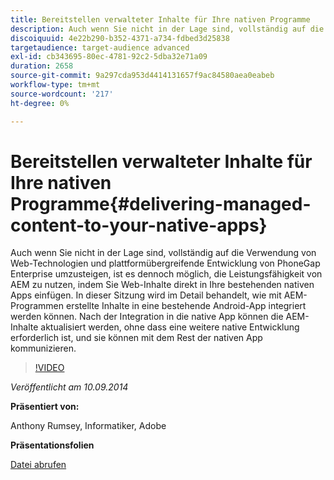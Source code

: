 ```yaml
---
title: Bereitstellen verwalteter Inhalte für Ihre nativen Programme
description: Auch wenn Sie nicht in der Lage sind, vollständig auf die Verwendung von Web-Technologien und plattformübergreifende Entwicklung von PhoneGap Enterprise umzusteigen, ist es dennoch möglich, die Leistungsfähigkeit von AEM zu nutzen, indem Sie Web-Inhalte direkt in Ihre bestehenden nativen Apps einfügen. In dieser Sitzung wird im Detail behandelt, wie mit AEM-Programmen erstellte Inhalte in eine bestehende Android-App integriert werden können. Nach der Integration in die native App können die AEM-Inhalte aktualisiert werden, ohne dass eine weitere native Entwicklung erforderlich ist, und sie können mit dem Rest der nativen App kommunizieren.
discoiquuid: 4e22b290-b352-4371-a734-fdbed3d25838
targetaudience: target-audience advanced
exl-id: cb343695-80ec-4781-92c2-5dba32e71a09
duration: 2658
source-git-commit: 9a297cda953d4414131657f9ac84580aea0eabeb
workflow-type: tm+mt
source-wordcount: '217'
ht-degree: 0%

---
```


# Bereitstellen verwalteter Inhalte für Ihre nativen Programme{#delivering-managed-content-to-your-native-apps}

Auch wenn Sie nicht in der Lage sind, vollständig auf die Verwendung von Web-Technologien und plattformübergreifende Entwicklung von PhoneGap Enterprise umzusteigen, ist es dennoch möglich, die Leistungsfähigkeit von AEM zu nutzen, indem Sie Web-Inhalte direkt in Ihre bestehenden nativen Apps einfügen. In dieser Sitzung wird im Detail behandelt, wie mit AEM-Programmen erstellte Inhalte in eine bestehende Android-App integriert werden können. Nach der Integration in die native App können die AEM-Inhalte aktualisiert werden, ohne dass eine weitere native Entwicklung erforderlich ist, und sie können mit dem Rest der nativen App kommunizieren.

>[!VIDEO](https://video.tv.adobe.com/v/19467/?quality=9)

*Veröffentlicht am 10.09.2014*

**Präsentiert von:**

Anthony Rumsey, Informatiker, Adobe

**Präsentationsfolien**

[Datei abrufen](assets/9-10-2014-delivering-managed-content-to-your-native-apps.pdf)
<!--
[Get back to the Overview](https://helpx.adobe.com/de/experience-manager/kt/eseminars/gems/aem-index.html)
-->
